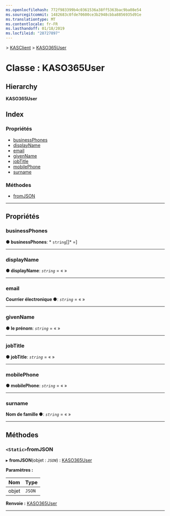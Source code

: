 ```yaml
---
ms.openlocfilehash: 772f983399b4c0361536a38ff5363bac9ba08e54
ms.sourcegitcommit: 1482683c0fde70600ce3b2948cbba8856935d91e
ms.translationtype: MT
ms.contentlocale: fr-FR
ms.lasthandoff: 01/18/2019
ms.locfileid: "28727897"
---
```

[](../README.md) > [KASClient](../modules/kasclient.md) > [KASO365User](../classes/kasclient.kaso365user.md)

# <a name="class-kaso365user"></a>Classe : KASO365User

## <a name="hierarchy"></a>Hierarchy

**KASO365User**

## <a name="index"></a>Index

### <a name="properties"></a>Propriétés

* [businessPhones](kasclient.kaso365user.md#businessphones)
* [displayName](kasclient.kaso365user.md#displayname)
* [email](kasclient.kaso365user.md#email)
* [givenName](kasclient.kaso365user.md#givenname)
* [jobTitle](kasclient.kaso365user.md#jobtitle)
* [mobilePhone](kasclient.kaso365user.md#mobilephone)
* [surname](kasclient.kaso365user.md#surname)
### <a name="methods"></a>Méthodes

* [fromJSON](kasclient.kaso365user.md#fromjson)

---

## <a name="properties"></a>Propriétés

<a id="businessphones"></a>

###  <a name="businessphones"></a>businessPhones

**● businessPhones**: * `string`[]* =]

___

<a id="displayname"></a>

###  <a name="displayname"></a>displayName

**● displayName**: *`string`* = « »

___

<a id="email"></a>

###  <a name="email"></a>email

**Courrier électronique ●**: *`string`* = « »

___

<a id="givenname"></a>

###  <a name="givenname"></a>givenName

**● le prénom**: *`string`* = « »

___

<a id="jobtitle"></a>

###  <a name="jobtitle"></a>jobTitle

**● jobTitle**: *`string`* = « »

___

<a id="mobilephone"></a>

###  <a name="mobilephone"></a>mobilePhone

**● mobilePhone**: *`string`* = « »

___

<a id="surname"></a>

###  <a name="surname"></a>surname

**Nom de famille ●**: *`string`* = « »

___

## <a name="methods"></a>Méthodes

<a id="fromjson"></a>

### <a name="static-fromjson"></a>`<Static>`fromJSON

▸ **fromJSON**(objet : *`JSON`*) : [KASO365User](kasclient.kaso365user.md)

**Paramètres :**

| Nom | Type |
| ------ | ------ |
| objet | `JSON` |

**Renvoie :** [KASO365User](kasclient.kaso365user.md)

___

